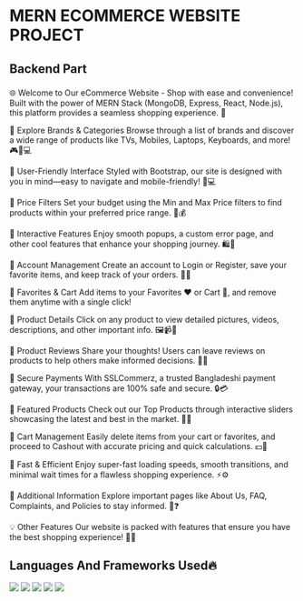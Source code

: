   

 
 
   ## <h1>MERN ECOMMERCE WEBSITE PROJECT</h1>
## <p>Backend Part</p>
 
<p>
🌐 Welcome to Our eCommerce Website - Shop with ease and convenience!
Built with the power of MERN Stack (MongoDB, Express, React, Node.js), this platform provides a seamless shopping experience. 🛒

🔹 Explore Brands & Categories
Browse through a list of brands and discover a wide range of products like TVs, Mobiles, Laptops, Keyboards, and more! 🎮📱💻

🔹 User-Friendly Interface
Styled with Bootstrap, our site is designed with you in mind—easy to navigate and mobile-friendly! 📱💻

🔹 Price Filters
Set your budget using the Min and Max Price filters to find products within your preferred price range. 💸💰

🔹 Interactive Features
Enjoy smooth popups, a custom error page, and other cool features that enhance your shopping journey. 🛍️🎉

🔹 Account Management
Create an account to Login or Register, save your favorite items, and keep track of your orders. 🔑👤

🔹 Favorites & Cart
Add items to your Favorites ❤️ or Cart 🛒, and remove them anytime with a single click!

🔹 Product Details
Click on any product to view detailed pictures, videos, descriptions, and other important info. 🖼️📹📄

🔹 Product Reviews
Share your thoughts! Users can leave reviews on products to help others make informed decisions. 📝🌟

🔹 Secure Payments
With SSLCommerz, a trusted Bangladeshi payment gateway, your transactions are 100% safe and secure. 🔒💳

🔹 Featured Products
Check out our Top Products through interactive sliders showcasing the latest and best in the market. 🚀🌟

🔹 Cart Management
Easily delete items from your cart or favorites, and proceed to Cashout with accurate pricing and quick calculations. 💵🧾

🔹 Fast & Efficient
Enjoy super-fast loading speeds, smooth transitions, and minimal wait times for a flawless shopping experience. ⚡⚙️

🔹 Additional Information
Explore important pages like About Us, FAQ, Complaints, and Policies to stay informed. 📄❓

💡 Other Features
Our website is packed with features that ensure you have the best shopping experience! 🎯✨
</p>

## Languages And Frameworks Used🔥

<img src="https://img.shields.io/badge/-JavaScript-eed718?style=flat&logo=javascript&logoColor=ffffff"> <img src="https://img.shields.io/badge/-MongoDB-4DB33D?style=flat&logo=mongodb&logoColor=FFFFFF">
<img src="https://img.shields.io/badge/-Express.js-787878?style=flat">
<img src="https://img.shields.io/badge/-Node.js-3C873A?style=flat&logo=Node.js&logoColor=white">
<img src="http://img.shields.io/badge/-NPM-red?style=flat&logo=NPM&logoColor=white">
